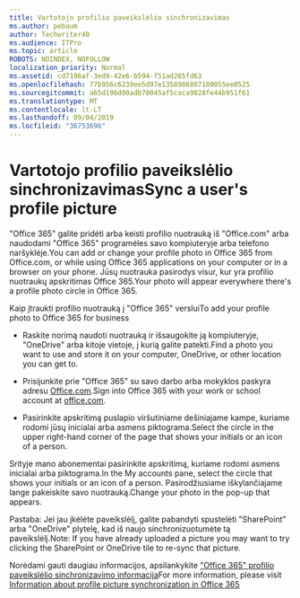 ```yaml
---
title: Vartotojo profilio paveikslėlio sinchronizavimas
ms.author: pebaum
author: Techwriter40
ms.audience: ITPro
ms.topic: article
ROBOTS: NOINDEX, NOFOLLOW
localization_priority: Normal
ms.assetid: cd7196af-3ed9-42e6-b594-f51ad265fd63
ms.openlocfilehash: 77b956c6239ee5d97e1358986807180055ee0525
ms.sourcegitcommit: a65d196d00adb70045af5caca9828fe44b951f61
ms.translationtype: MT
ms.contentlocale: lt-LT
ms.lasthandoff: 09/04/2019
ms.locfileid: "36753696"
---
```

# <a name="sync-a-users-profile-picture"></a><span data-ttu-id="eb746-102">Vartotojo profilio paveikslėlio sinchronizavimas</span><span class="sxs-lookup"><span data-stu-id="eb746-102">Sync a user's profile picture</span></span>

<span data-ttu-id="eb746-103">"Office 365" galite pridėti arba keisti profilio nuotrauką iš "Office.com" arba naudodami "Office 365" programėles savo kompiuteryje arba telefono naršyklėje.</span><span class="sxs-lookup"><span data-stu-id="eb746-103">You can add or change your profile photo in Office 365 from Office.com, or while using Office 365 applications on your computer or in a browser on your phone.</span></span> <span data-ttu-id="eb746-104">Jūsų nuotrauka pasirodys visur, kur yra profilio nuotraukų apskritimas Office 365.</span><span class="sxs-lookup"><span data-stu-id="eb746-104">Your photo will appear everywhere there's a profile photo circle in Office 365.</span></span>

<span data-ttu-id="eb746-105">Kaip įtraukti profilio nuotrauką į "Office 365" verslui</span><span class="sxs-lookup"><span data-stu-id="eb746-105">To add your profile photo to Office 365 for business</span></span>

- <span data-ttu-id="eb746-106">Raskite norimą naudoti nuotrauką ir išsaugokite ją kompiuteryje, "OneDrive" arba kitoje vietoje, į kurią galite patekti.</span><span class="sxs-lookup"><span data-stu-id="eb746-106">Find a photo you want to use and store it on your computer, OneDrive, or other location you can get to.</span></span>

- <span data-ttu-id="eb746-107">Prisijunkite prie "Office 365" su savo darbo arba mokyklos paskyra adresu [Office.com](http://www.office.com).</span><span class="sxs-lookup"><span data-stu-id="eb746-107">Sign into Office 365 with your work or school account at [office.com](http://www.office.com).</span></span>

- <span data-ttu-id="eb746-108">Pasirinkite apskritimą puslapio viršutiniame dešiniajame kampe, kuriame rodomi jūsų inicialai arba asmens piktograma.</span><span class="sxs-lookup"><span data-stu-id="eb746-108">Select the circle in the upper right-hand corner of the page that shows your initials or an icon of a person.</span></span>

<span data-ttu-id="eb746-109">Srityje mano abonementai pasirinkite apskritimą, kuriame rodomi asmens inicialai arba piktograma.</span><span class="sxs-lookup"><span data-stu-id="eb746-109">In the My accounts pane, select the circle that shows your initials or an icon of a person.</span></span> <span data-ttu-id="eb746-110">Pasirodžiusiame iškylančiajame lange pakeiskite savo nuotrauką.</span><span class="sxs-lookup"><span data-stu-id="eb746-110">Change your photo in the pop-up that appears.</span></span>

<span data-ttu-id="eb746-111">Pastaba: Jei jau įkėlėte paveikslėlį, galite pabandyti spustelėti "SharePoint" arba "OneDrive" plytelę, kad iš naujo sinchronizuotumėte tą paveikslėlį.</span><span class="sxs-lookup"><span data-stu-id="eb746-111">Note: If you have already uploaded a picture you may want to try clicking the SharePoint or OneDrive tile to re-sync that picture.</span></span>

<span data-ttu-id="eb746-112">Norėdami gauti daugiau informacijos, apsilankykite ["Office 365" profilio paveikslėlio sinchronizavimo informacija](https://support.office.com/article/information-about-profile-picture-synchronization-in-office-365-20594d76-d054-4af4-a660-401133e3d48a)</span><span class="sxs-lookup"><span data-stu-id="eb746-112">For more information, please visit [Information about profile picture synchronization in Office 365](https://support.office.com/article/information-about-profile-picture-synchronization-in-office-365-20594d76-d054-4af4-a660-401133e3d48a)</span></span>

